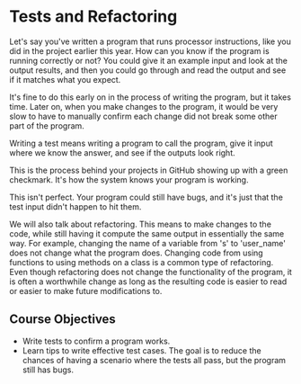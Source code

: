 # Tests and Refactoring

Let's say you've written a program that runs processor instructions, like you did in the project earlier this year. How can you know if the program is running correctly or not? You could give it an example input and look at the output results, and then you could go through and read the output and see if it matches what you expect.

It's fine to do this early on in the process of writing the program, but it takes time. Later on, when you make changes to the program, it would be very slow to have to manually confirm each change did not break some other part of the program.

Writing a test means writing a program to call the program, give it input where we know the answer, and see if the outputs look right. 

This is the process behind your projects in GitHub showing up with a green checkmark. It's how the system knows your program is working.


This isn't perfect. Your program could still have bugs, and it's just that the test input didn't happen to hit them.

We will also talk about refactoring. This means to make changes to the code, while still having it compute the same output in essentially the same way. For example, changing the name of a variable from 's' to 'user_name' does not change what the program does. Changing code from using functions to using methods on a class is a common type of refactoring. Even though refactoring does not change the functionality of the program, it is often a worthwhile change as long as the resulting code is easier to read or easier to make future modifications to. 

## Course Objectives

* Write tests to confirm a program works.
* Learn tips to write effective test cases. The goal is to reduce the chances of having a scenario where the tests all pass, but the program still has bugs.

<!--
* Learn ways refactoring can make code easier to read.
* Use named parameters as a way to refactor code. If a function takes a lot of parameters, this can be a good refactoring step. 
-->


